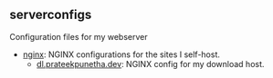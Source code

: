 ## serverconfigs

Configuration files for my webserver

- [nginx](nginx): NGINX configurations for the sites I self-host.
  - [dl.prateekpunetha.dev](nginx/dl.prateekpunetha.dev): NGINX config for my download host.
